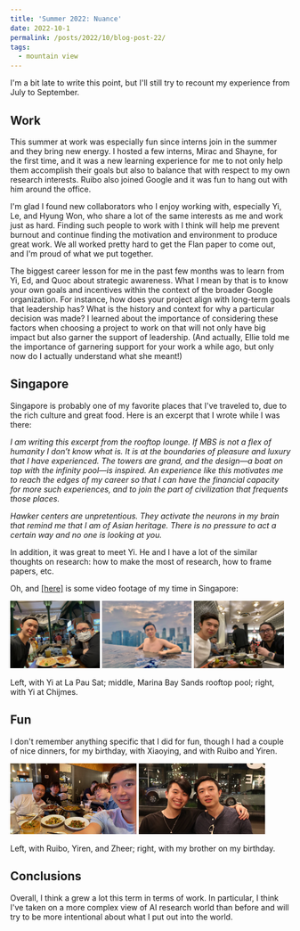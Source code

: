 ```yaml
---
title: 'Summer 2022: Nuance'
date: 2022-10-1
permalink: /posts/2022/10/blog-post-22/
tags:
  - mountain view
---
```


I'm a bit late to write this point, but I'll still try to recount my experience from July to September.

## Work

This summer at work was especially fun since interns join in the summer and they bring new energy. 
I hosted a few interns, Mirac and Shayne, for the first time, and it was a new learning experience for me to not only help them accomplish their goals but also to balance that with respect to my own research interests.
Ruibo also joined Google and it was fun to hang out with him around the office.

I'm glad I found new collaborators who I enjoy working with, especially Yi, Le, and Hyung Won, who share a lot of the same interests as me and work just as hard. 
Finding such people to work with I think will help me prevent burnout and continue finding the motivation and environment to produce great work.
We all worked pretty hard to get the Flan paper to come out, and I'm proud of what we put together.

The biggest career lesson for me in the past few months was to learn from Yi, Ed, and Quoc about strategic awareness.
What I mean by that is to know your own goals and incentives within the context of the broader Google organization.
For instance, how does your project align with long-term goals that leadership has? What is the history and context for why a particular decision was made?
I learned about the importance of considering these factors when choosing a project to work on that will not only have big impact but also garner the support of leadership.
(And actually, Ellie told me the importance of garnering support for your work a while ago, but only now do I actually understand what she meant!)

## Singapore

Singapore is probably one of my favorite places that I've traveled to, due to the rich culture and great food. Here is an excerpt that I wrote while I was there:

*I am writing this excerpt from the rooftop lounge. 
If MBS is not a flex of humanity I don’t know what is. 
It is at the boundaries of pleasure and luxury that I have experienced. 
The towers are grand, and the design—a boat on top with the infinity pool—is inspired. 
An experience like this motivates me to reach the edges of my career so that I can have the financial capacity for more such experiences, and to join the part of civilization that frequents those places.*

*Hawker centers are unpretentious. 
They activate the neurons in my brain that remind me that I am of Asian heritage. 
There is no pressure to act a certain way and no one is looking at you.*

In addition, it was great to meet Yi. He and I have a lot of the similar thoughts on research: how to make the most of research, how to frame papers, etc.

Oh, and [[here]](https://www.youtube.com/watch?v=_Titdsrt8xs&ab_channel=JasonWei) is some video footage of my time in Singapore: 

<img src='/images/IMG_5977.png' width="32%">
<img src='/images/IMG_6089.png' width="32%">
<img src='/images/IMG_6154.png' width="32%">

Left, with Yi at La Pau Sat; middle, Marina Bay Sands rooftop pool; right, with Yi at Chijmes.

## Fun

I don't remember anything specific that I did for fun, though I had a couple of nice dinners, for my birthday, with Xiaoying, and with Ruibo and Yiren.

<img src='/images/IMG_5834.png' width="45%">
<img src='/images/IMG_3457.png' width="45%">

Left, with Ruibo, Yiren, and Zheer; right, with my brother on my birthday.

## Conclusions

Overall, I think a grew a lot this term in terms of work. 
In particular, I think I've taken on a more complex view of AI research world than before and will try to be more intentional about what I put out into the world.
